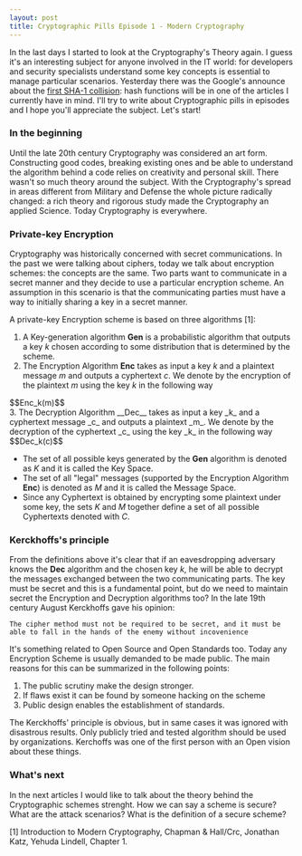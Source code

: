 ```yaml
---
layout: post
title: Cryptographic Pills Episode 1 - Modern Cryptography
---
```


In the last days I started to look at the Cryptography's Theory again. I guess it's an interesting subject for anyone involved in the IT world: for developers and security specialists understand some key concepts is essential to manage particular scenarios. Yesterday there was the Google's announce about the [first SHA-1 collision](https://security.googleblog.com/2017/02/announcing-first-sha1-collision.html): hash functions will be in one of the articles I currently have in mind. I'll try to write about Cryptographic pills in episodes and I hope you'll appreciate the subject. Let's start!

### In the beginning

Until the late 20th century Cryptography was considered an art form. Constructing good codes, breaking existing ones and be able to understand the algorithm behind a code relies on creativity and personal skill. There wasn't so much theory around the subject. With the Cryptography's spread in areas different from Military and Defense the whole picture radically changed: a rich theory and rigorous study made the Cryptography an applied Science. Today Cryptography is everywhere.

### Private-key Encryption

Cryptography was historically concerned with secret communications. In the past we were talking about ciphers, today we talk about encryption schemes: the concepts are the same. Two parts want to communicate in a secret manner and they decide to use a particular encryption scheme. An assumption in this scenario is that the communicating parties must have a way to initially sharing a key in a secret manner. 

A private-key Encryption scheme is based on three algorithms [1]:

1. A Key-generation algorithm __Gen__ is a probabilistic algorithm that outputs a key _k_ chosen according to some distribution that is determined by the scheme.
2. The Encryption Algorithm __Enc__ takes as input a key _k_ and a plaintext message _m_ and outputs a cyphertext _c_. We denote by the encryption of the plaintext _m_ using the key _k_ in the following way
<div>
$$Enc_k(m)$$
</div>
3. The Decryption Algorithm __Dec__ takes as input a key _k_ and a cyphertext message _c_ and outputs a plaintext _m_. We denote by the decryption of the cyphertext _c_ using the key _k_ in the following way
<div>
$$Dec_k(c)$$
</div>

- The set of all possible keys generated by the __Gen__ algorithm is denoted as _K_ and it is called the Key Space.
- The set of all "legal" messages (supported by the Encryption Algorithm __Enc__) is denoted as _M_ and it is called the Message Space.
- Since any Cyphertext is obtained by encrypting some plaintext under some key, the sets _K_ and _M_ together define a set of all possible Cyphertexts denoted with _C_. 

### Kerckhoffs's principle

From the definitions above it's clear that if an eavesdropping adversary knows the __Dec__ algorithm and the chosen key _k_, he will be able to decrypt the messages exchanged between the two communicating parts. The key must be secret and this is a fundamental point, but do we need to maintain secret the Encryption and Decryption algorithms too? In the late 19th century August Kerckhoffs gave his opinion:

	The cipher method must not be required to be secret, and it must be able to fall in the hands of the enemy without incovenience

It's something related to Open Source and Open Standards too. Today any Encryption Scheme is usually demanded to be made public. The main reasons for this can be summarized in the following points:

1. The public scrutiny make the design stronger.
2. If flaws exist it can be found by someone hacking on the scheme
3. Public design enables the establishment of standards.

The Kerckhoffs' principle is obvious, but in same cases it was ignored with disastrous results. Only publicly tried and tested algorithm should be used by organizations. Kerchoffs was one of the first person with an Open vision about these things.

### What's next

In the next articles I would like to talk about the theory behind the Cryptographic schemes strenght. How we can say a scheme is secure? What are the attack scenarios? What is the definition of a secure scheme?

[1] Introduction to Modern Cryptography, Chapman & Hall/Crc, Jonathan Katz, Yehuda Lindell, Chapter 1.
